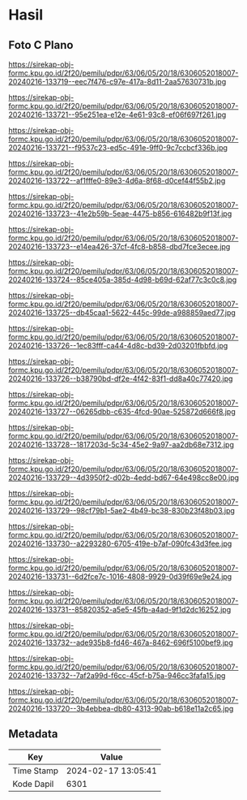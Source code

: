 # Hasil

## Foto C Plano

https://sirekap-obj-formc.kpu.go.id/2f20/pemilu/pdpr/63/06/05/20/18/6306052018007-20240216-133719--eec7f476-c97e-417a-8d11-2aa57630731b.jpg

https://sirekap-obj-formc.kpu.go.id/2f20/pemilu/pdpr/63/06/05/20/18/6306052018007-20240216-133721--95e251ea-e12e-4e61-93c8-ef06f697f261.jpg

https://sirekap-obj-formc.kpu.go.id/2f20/pemilu/pdpr/63/06/05/20/18/6306052018007-20240216-133721--f9537c23-ed5c-491e-9ff0-9c7ccbcf336b.jpg

https://sirekap-obj-formc.kpu.go.id/2f20/pemilu/pdpr/63/06/05/20/18/6306052018007-20240216-133722--af1fffe0-89e3-4d6a-8f68-d0cef44f55b2.jpg

https://sirekap-obj-formc.kpu.go.id/2f20/pemilu/pdpr/63/06/05/20/18/6306052018007-20240216-133723--41e2b59b-5eae-4475-b856-616482b9f13f.jpg

https://sirekap-obj-formc.kpu.go.id/2f20/pemilu/pdpr/63/06/05/20/18/6306052018007-20240216-133723--e14ea426-37cf-4fc8-b858-dbd7fce3ecee.jpg

https://sirekap-obj-formc.kpu.go.id/2f20/pemilu/pdpr/63/06/05/20/18/6306052018007-20240216-133724--85ce405a-385d-4d98-b69d-62af77c3c0c8.jpg

https://sirekap-obj-formc.kpu.go.id/2f20/pemilu/pdpr/63/06/05/20/18/6306052018007-20240216-133725--db45caa1-5622-445c-99de-a988859aed77.jpg

https://sirekap-obj-formc.kpu.go.id/2f20/pemilu/pdpr/63/06/05/20/18/6306052018007-20240216-133726--1ec83fff-ca44-4d8c-bd39-2d03201fbbfd.jpg

https://sirekap-obj-formc.kpu.go.id/2f20/pemilu/pdpr/63/06/05/20/18/6306052018007-20240216-133726--b38790bd-df2e-4f42-83f1-dd8a40c77420.jpg

https://sirekap-obj-formc.kpu.go.id/2f20/pemilu/pdpr/63/06/05/20/18/6306052018007-20240216-133727--06265dbb-c635-4fcd-90ae-525872d666f8.jpg

https://sirekap-obj-formc.kpu.go.id/2f20/pemilu/pdpr/63/06/05/20/18/6306052018007-20240216-133728--1817203d-5c34-45e2-9a97-aa2db68e7312.jpg

https://sirekap-obj-formc.kpu.go.id/2f20/pemilu/pdpr/63/06/05/20/18/6306052018007-20240216-133729--4d3950f2-d02b-4edd-bd67-64e498cc8e00.jpg

https://sirekap-obj-formc.kpu.go.id/2f20/pemilu/pdpr/63/06/05/20/18/6306052018007-20240216-133729--98cf79b1-5ae2-4b49-bc38-830b23f48b03.jpg

https://sirekap-obj-formc.kpu.go.id/2f20/pemilu/pdpr/63/06/05/20/18/6306052018007-20240216-133730--a2293280-6705-419e-b7af-090fc43d3fee.jpg

https://sirekap-obj-formc.kpu.go.id/2f20/pemilu/pdpr/63/06/05/20/18/6306052018007-20240216-133731--6d2fce7c-1016-4808-9929-0d39f69e9e24.jpg

https://sirekap-obj-formc.kpu.go.id/2f20/pemilu/pdpr/63/06/05/20/18/6306052018007-20240216-133731--85820352-a5e5-45fb-a4ad-9f1d2dc16252.jpg

https://sirekap-obj-formc.kpu.go.id/2f20/pemilu/pdpr/63/06/05/20/18/6306052018007-20240216-133732--ade935b8-fd46-467a-8462-696f5100bef9.jpg

https://sirekap-obj-formc.kpu.go.id/2f20/pemilu/pdpr/63/06/05/20/18/6306052018007-20240216-133732--7af2a99d-f6cc-45cf-b75a-946cc3fafa15.jpg

https://sirekap-obj-formc.kpu.go.id/2f20/pemilu/pdpr/63/06/05/20/18/6306052018007-20240216-133720--3b4ebbea-db80-4313-90ab-b618e11a2c65.jpg


## Metadata

| Key        | Value               |
| ---------- | ------------------- |
| Time Stamp | 2024-02-17 13:05:41 |
| Kode Dapil | 6301                |



